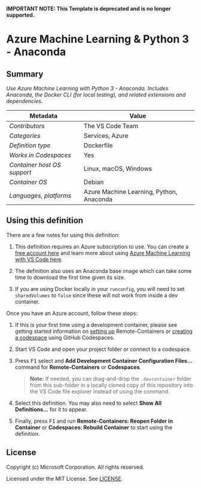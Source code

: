 **IMPORTANT NOTE: This Template is deprecated and is no longer supported.**

# Azure Machine Learning & Python 3 - Anaconda

## Summary

*Use Azure Machine Learning with Python 3 - Anaconda. Includes Anaconda, the Docker CLI (for local testing), and related extensions and dependencies.*

| Metadata | Value |  
|----------|-------|
| *Contributors* | The VS Code Team |
| *Categories* | Services, Azure |
| *Definition type* | Dockerfile |
| *Works in Codespaces* | Yes |
| *Container host OS support* | Linux, macOS, Windows |
| *Container OS* | Debian |
| *Languages, platforms* | Azure Machine Learning, Python, Anaconda |

## Using this definition

There are a few notes for using this definition:

1. This definition requires an Azure subscription to use. You can create a [free account here](https://account.azure.com/signup?offer=ms-azr-0044p&appId=102&ref=azureplat-generic&redirectURL=https%3a%2f%2fazure.microsoft.com%2fen-us%2fget-started%2fwelcome-to-azure%2f&l=en-us&correlationId=15FE63BE1C4960F42D1B6EFB18496296) and learn more about using [Azure Machine Learning with VS Code here](https://docs.microsoft.com/en-us/azure/machine-learning/service/how-to-vscode-tools#get-started-with-azure-machine-learning).

2. The definition also uses an Anaconda base image which can take some time to download the first time given its size.

3. If you are using Docker locally in your `runconfig`, you will need to set `sharedVolumes` to `false` since these will not work from inside a dev container.

Once you have an Azure account, follow these steps:

1. If this is your first time using a development container, please see getting started information on [setting up](https://aka.ms/vscode-remote/containers/getting-started) Remote-Containers or [creating a codespace](https://aka.ms/ghcs-open-codespace) using GitHub Codespaces.

2. Start VS Code and open your project folder or connect to a codespace.

3. Press <kbd>F1</kbd> select and **Add Development Container Configuration Files...** command for **Remote-Containers** or **Codespaces**. 

   > **Note:** If needed, you can drag-and-drop the `.devcontainer` folder from this sub-folder in a locally cloned copy of this repository into the VS Code file explorer instead of using the command.

4. Select this definition. You may also need to select **Show All Definitions...** for it to appear.

5. Finally, press <kbd>F1</kbd> and run **Remote-Containers: Reopen Folder in Container** or **Codespaces: Rebuild Container** to start using the definition.

## License

Copyright (c) Microsoft Corporation. All rights reserved.

Licensed under the MIT License. See [LICENSE](https://github.com/microsoft/vscode-dev-containers/blob/main/LICENSE).
